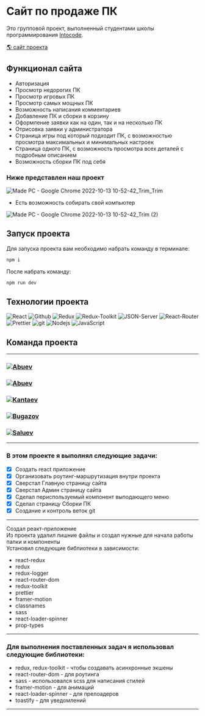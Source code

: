 # Сайт по продаже ПК

<p>Это групповой проект, выполненный студентами школы программирования <a href="https://intocode.ru/" target="_blank">Intocode</a>.</p>

<p><a href="https://blooming-castle-56069.herokuapp.com/" target="_blank">🌎 сайт проекта</a></p>

## Функционал сайта

- Авторизация
- Просмотр недорогих ПК
- Просмотр игровых ПК
- Просмотр самых мощных ПК
- Возможность написания комментариев
- Добавление ПК и сборки в корзину
- Оформление заявки как на один, так и на несколько ПК
- Отрисовка заявки у администратора
- Страница игры под который подходит ПК, с возможностью просмотра максимальных и минимальных настроек
- Страница одного ПК, с возможность просмотра всех деталей с подробным описанием
- Возможность сборки ПК под себя

### Ниже представлен наш проект

![Made PC - Google Chrome 2022-10-13 10-52-42_Trim_Trim](https://user-images.githubusercontent.com/105623098/195577203-de172a5f-085c-427d-85f6-6ca562480d3b.gif)

- Есть возможность собирать свой компьютер

![Made PC - Google Chrome 2022-10-13 10-52-42_Trim (2)](https://user-images.githubusercontent.com/105623098/195575652-7cd034c5-76a7-4a60-830b-7e2050a5c885.gif)



## Запуск проекта

Для запуска проекта вам необходимо набрать команду в терминале:

```javascript
npm i
```

После набрать команду:

```javascript
npm run dev
```

## Технологии проекта

<p>
  <img alt="React" src="https://img.shields.io/badge/-React-45b8d8?style=for-the-badge&logo=react&logoColor=white" />
  <img alt="Github" src="https://img.shields.io/badge/-Github-black?style=for-the-badge&logo=github&logoColor=white" />
  <img alt="Redux" src="https://img.shields.io/badge/-Redux-430098?style=for-the-badge&logo=redux&logoColor=white" />
  <img alt="Redux-Toolkit" src="https://img.shields.io/badge/-Redux_Toolkit-white?style=for-the-badge&logo=Redux&logoColor=430098" />
  <img alt="JSON-Server" src="https://img.shields.io/badge/-JSON_Server-white?style=for-the-badge&logo=JSON&logoColor=black" />
  <img alt="React-Router" src="https://img.shields.io/badge/-React_Router-black?style=for-the-badge&logo=react-router&logoColor=orange" />
  <img alt="Prettier" src="https://img.shields.io/badge/-Prettier-grey?style=for-the-badge&logo=Prettier&logoColor=orange" />
  <img alt="git" src="https://img.shields.io/badge/-Git-F05032?style=for-the-badge&logo=git&logoColor=white" />
  <img alt="Nodejs" src="https://img.shields.io/badge/-Nodejs-43853d?style=for-the-badge&logo=Node.js&logoColor=white" />
  <img alt="JavaScript" src="https://img.shields.io/badge/-JavaScript-yellow?style=for-the-badge&logo=JavaScript&logoColor=white" />
</p>

## Команда проекта

---

<h3>
  <a href="https://github.com/SulimanVu">
    <img alt="Abuev" src="https://img.shields.io/badge/-Suliman_Sadakhanov-black?style=for-the-badge&logo=github&logoColor=white" />
  </a>
</h3>

<h3>
  <a href="https://github.com/surkhoooooo">
    <img alt="Abuev" src="https://img.shields.io/badge/-Surcho_Abuev-black?style=for-the-badge&logo=github&logoColor=white" />
  </a>
</h3>

<h3>
  <a href="https://github.com/Sanmov13">
    <img alt="Kantaev" src="https://img.shields.io/badge/-Kantaev_Movsan-black?style=for-the-badge&logo=github&logoColor=white" />
  </a>
</h3>

<h3>
  <a href="https://github.com/Bugazov">
    <img alt="Bugazov" src="https://img.shields.io/badge/-Bugazov_Islam-black?style=for-the-badge&logo=github&logoColor=white" />
  </a>
</h3>

<h3>
  <a href="https://github.com/SaluevS">
    <img alt="Saluev" src="https://img.shields.io/badge/-Ibragim_Saluev-black?style=for-the-badge&logo=github&logoColor=white" />
  </a>
</h3>

---

### В этом проекте я выполнял следующие задачи:

- [x] Создать react приложение
- [x] Организовать роутинг-маршрутизация внутри проекта
- [x] Сверстал Главную страницу сайта
- [x] Сверстал Админ страницу сайта
- [x] Сделал периспользуемый компонент выподающего меню
- [x] Сделал страницу Сборки ПК
- [x] Создание и контроль веток git

---

Создал реакт-приложение</br>
Из проекта удалил лишние файлы и создал нужные для начала работы папки и компоненты <br>
Установил следующие библиотеки в зависимости:

- react-redux
- redux
- redux-logger
- react-router-dom
- redux-toolkit
- prettier
- framer-motion
- classnames
- sass
- react-loader-spinner
- prop-types

---

### Для выполнения поставленных задач я использовал следующие библиотеки:

- redux, redux-toolkit - чтобы создавать асинхронные экшены
- react-router-dom - для роутинга
- sass - использовался scss для написания стилей
- framer-motion - для анимаций
- react-loader-spinner - для прелоадеров
- toastify - для уведомлений

---
